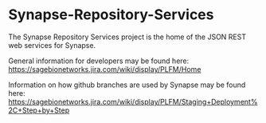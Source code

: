 Synapse-Repository-Services
===========================

The Synapse Repository Services project is the home of the JSON REST web services for Synapse.

General information for developers may be found here:
https://sagebionetworks.jira.com/wiki/display/PLFM/Home

Information on how github branches are used by Synapse may be found here:
https://sagebionetworks.jira.com/wiki/display/PLFM/Staging+Deployment%2C+Step+by+Step
